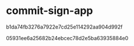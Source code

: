 # commit-sign-app

b1da74fb3276a7922e7cd25e114292aa904d992f

05931ee6a25682b24ebcec78d2e5ba63935884e0
